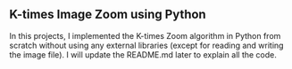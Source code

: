 ## K-times Image Zoom using  Python
In this projects, I implemented the K-times Zoom algorithm in Python from scratch without using any external libraries (except for reading and writing the image file). I will update the README.md later to explain all the code.
